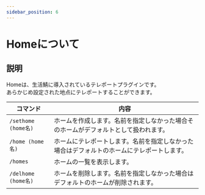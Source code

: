 ```yaml
---
sidebar_position: 6
---
```


# Homeについて
## 説明
Homeは、生活鯖に導入されているテレポートプラグインです。  
あらかじめ設定された地点にテレポートすることができます。

| コマンド | 内容 |
| ---- | ---- |
| `/sethome (home名)` | ホームを作成します。名前を指定しなかった場合そのホームがデフォルトとして扱われます。 |
| `/home (home名)` | ホームにテレポートします。名前を指定しなかった場合はデフォルトのホームにテレポートします。 |
| `/homes` | ホームの一覧を表示します。 |
| `/delhome (home名)` |  ホームを削除します。名前を指定しなかった場合はデフォルトのホームが削除されます。 |